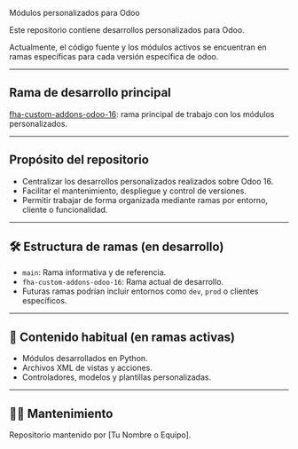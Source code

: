 Módulos personalizados para Odoo

Este repositorio contiene desarrollos personalizados para Odoo.

Actualmente, el código fuente y los módulos activos se encuentran en ramas específicas para cada versión específica de odoo.

---

## Rama de desarrollo principal

[fha-custom-addons-odoo-16](https://github.com/tu-usuario/tu-repo/tree/fha-custom-addons-odoo-16): rama principal de trabajo con los módulos personalizados.

---

## Propósito del repositorio

- Centralizar los desarrollos personalizados realizados sobre Odoo 16.
- Facilitar el mantenimiento, despliegue y control de versiones.
- Permitir trabajar de forma organizada mediante ramas por entorno, cliente o funcionalidad.

---

## 🛠️ Estructura de ramas (en desarrollo)

- `main`: Rama informativa y de referencia.
- `fha-custom-addons-odoo-16`: Rama actual de desarrollo.
- Futuras ramas podrían incluir entornos como `dev`, `prod` o clientes específicos.

---

## 📂 Contenido habitual (en ramas activas)

- Módulos desarrollados en Python.
- Archivos XML de vistas y acciones.
- Controladores, modelos y plantillas personalizadas.

---

## 👨‍💻 Mantenimiento

Repositorio mantenido por [Tu Nombre o Equipo].

